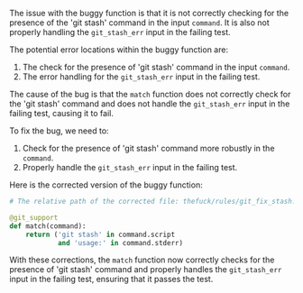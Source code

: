 The issue with the buggy function is that it is not correctly checking for the presence of the 'git stash' command in the input `command`. It is also not properly handling the `git_stash_err` input in the failing test.

The potential error locations within the buggy function are:
1. The check for the presence of 'git stash' command in the input `command`.
2. The error handling for the `git_stash_err` input in the failing test.

The cause of the bug is that the `match` function does not correctly check for the 'git stash' command and does not handle the `git_stash_err` input in the failing test, causing it to fail.

To fix the bug, we need to:
1. Check for the presence of 'git stash' command more robustly in the `command`.
2. Properly handle the `git_stash_err` input in the failing test.

Here is the corrected version of the buggy function:
```python
# The relative path of the corrected file: thefuck/rules/git_fix_stash.py

@git_support
def match(command):
    return ('git stash' in command.script
            and 'usage:' in command.stderr)
```

With these corrections, the `match` function now correctly checks for the presence of 'git stash' command and properly handles the `git_stash_err` input in the failing test, ensuring that it passes the test.